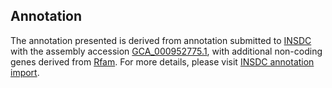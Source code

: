 

Annotation
----------

The annotation presented is derived from annotation submitted to
[INSDC](http://www.insdc.org) with the assembly accession
[GCA\_000952775.1](http://www.ebi.ac.uk/ena/data/view/GCA_000952775.1),
with additional non-coding genes derived from
[Rfam](http://rfam.xfam.org/). For more details, please visit [INSDC
annotation
import](http://ensemblgenomes.org/info/data/insdc_annotation).
